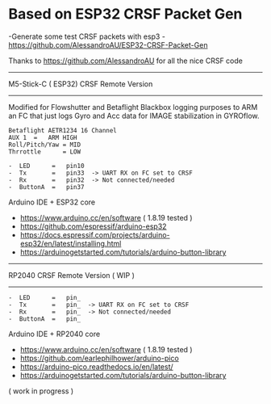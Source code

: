 # Based on ESP32 CRSF Packet Gen
  -Generate some test CRSF packets with esp3
  -https://github.com/AlessandroAU/ESP32-CRSF-Packet-Gen
 
Thanks to https://github.com/AlessandroAU for all the nice CRSF code


______________________________
M5-Stick-C ( ESP32) CRSF Remote Version
______________________________
Modified for Flowshutter and Betaflight Blackbox logging purposes
to ARM an FC that just logs Gyro and Acc data for IMAGE stabilization in GYROflow.

    Betaflight AETR1234 16 Channel
    AUX 1  =   ARM HIGH
    Roll/Pitch/Yaw = MID
    Thrrottle      = LOW

    -  LED      =   pin10
    -  Tx       =   pin33  -> UART RX on FC set to CRSF
    -  Rx       =   pin32  -> Not connected/needed
    -  ButtonA  =   pin37
  
  
Arduino IDE + ESP32 core

- https://www.arduino.cc/en/software ( 1.8.19 tested )
- https://github.com/espressif/arduino-esp32
- https://docs.espressif.com/projects/arduino-esp32/en/latest/installing.html
- https://arduinogetstarted.com/tutorials/arduino-button-library


______________________________

RP2040 CRSF Remote Version ( WIP )
______________________________

    -  LED      =   pin_
    -  Tx       =   pin_  -> UART RX on FC set to CRSF
    -  Rx       =   pin_  -> Not connected/needed
    -  ButtonA  =   pin_
  
  
  Arduino IDE + RP2040 core
  - https://www.arduino.cc/en/software ( 1.8.19 tested )
  - https://github.com/earlephilhower/arduino-pico
  - https://arduino-pico.readthedocs.io/en/latest/
  - https://arduinogetstarted.com/tutorials/arduino-button-library


( work in progress )
